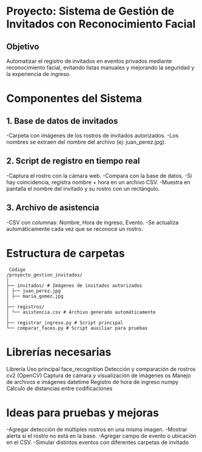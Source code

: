 # Proyecto: Sistema de Gestión de Invitados con Reconocimiento Facial
## Objetivo
Automatizar el registro de invitados en eventos privados mediante reconocimiento facial,
evitando listas manuales y mejorando la seguridad y la experiencia de ingreso.

# Componentes del Sistema
## 1. Base de datos de invitados
-Carpeta con imágenes de los rostros de invitados autorizados.
-Los nombres se extraen del nombre del archivo (ej: juan_perez.jpg).

## 2. Script de registro en tiempo real
-Captura el rostro con la cámara web.
-Compara con la base de datos.
-Si hay coincidencia, registra nombre + hora en un archivo CSV.
-Muestra en pantalla el nombre del invitado y su rostro con un rectángulo.

## 3. Archivo de asistencia
-CSV con columnas: Nombre, Hora de ingreso, Evento.
-Se actualiza automáticamente cada vez que se reconoce un rostro.

# Estructura de carpetas
```
 Código
/proyecto_gestion_invitados/
│
├── invitados/ # Imágenes de invitados autorizados
│ ├── juan_perez.jpg
│ ├── maria_gomez.jpg
│
├── registros/
│ └── asistencia.csv # Archivo generado automáticamente
│
├── registrar_ingreso.py # Script principal
└── comparar_faces.py # Script auxiliar para pruebas
```

# Librerías necesarias
Librería Uso principal
face_recognition Detección y comparación de rostros
cv2 (OpenCV) Captura de cámara y visualización de imágenes
os Manejo de archivos e imágenes
datetime Registro de hora de ingreso
numpy Cálculo de distancias entre codificaciones

# Ideas para pruebas y mejoras
-Agregar detección de múltiples rostros en una misma imagen.
-Mostrar alerta si el rostro no está en la base.
-Agregar campo de evento o ubicación en el CSV.
-Simular distintos eventos con diferentes carpetas de invitado
